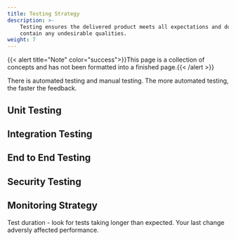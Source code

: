 ```yaml
---
title: Testing Strategy
description: >-
    Testing ensures the delivered product meets all expectations and does not 
    contain any undesirable qualities.
weight: 7
---
```

{{< alert title="Note" color="success">}}This page is a collection of concepts and has not been formatted into a finished page.{{< /alert >}}

There is automated testing and manual testing. The more automated testing, the faster the feedback.

## Unit Testing

## Integration Testing

## End to End Testing

## Security Testing

## Monitoring Strategy

Test duration - look for tests taking longer than expected. Your last change adversly affected performance.


